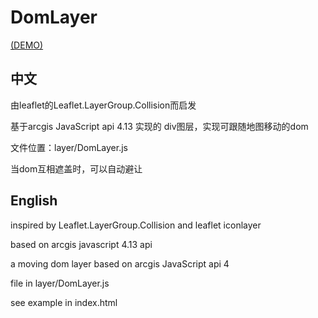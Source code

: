 # DomLayer 
[(DEMO)](https://baozi926.github.io/DomLayer/)

## 中文

由leaflet的Leaflet.LayerGroup.Collision而启发

基于arcgis JavaScript api 4.13 实现的 div图层，实现可跟随地图移动的dom

文件位置：layer/DomLayer.js

当dom互相遮盖时，可以自动避让



## English

inspired by Leaflet.LayerGroup.Collision and leaflet iconlayer

based on arcgis javascript 4.13 api

a moving dom layer based on arcgis JavaScript api 4

file in layer/DomLayer.js

see example in index.html



